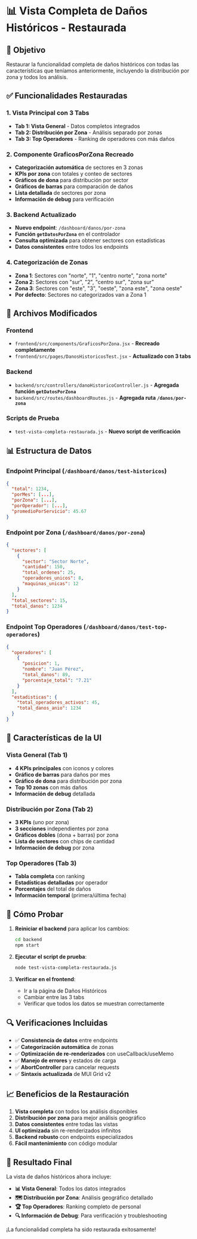 # 📊 Vista Completa de Daños Históricos - Restaurada

## 🎯 Objetivo
Restaurar la funcionalidad completa de daños históricos con todas las características que teníamos anteriormente, incluyendo la distribución por zona y todos los análisis.

## ✅ Funcionalidades Restauradas

### 1. **Vista Principal con 3 Tabs**
- **Tab 1: Vista General** - Datos completos integrados
- **Tab 2: Distribución por Zona** - Análisis separado por zonas
- **Tab 3: Top Operadores** - Ranking de operadores con más daños

### 2. **Componente GraficosPorZona Recreado**
- **Categorización automática** de sectores en 3 zonas
- **KPIs por zona** con totales y conteo de sectores
- **Gráficos de dona** para distribución por sector
- **Gráficos de barras** para comparación de daños
- **Lista detallada** de sectores por zona
- **Información de debug** para verificación

### 3. **Backend Actualizado**
- **Nuevo endpoint**: `/dashboard/danos/por-zona`
- **Función `getDatosPorZona`** en el controlador
- **Consulta optimizada** para obtener sectores con estadísticas
- **Datos consistentes** entre todos los endpoints

### 4. **Categorización de Zonas**
- **Zona 1**: Sectores con "norte", "1", "centro norte", "zona norte"
- **Zona 2**: Sectores con "sur", "2", "centro sur", "zona sur"  
- **Zona 3**: Sectores con "este", "3", "oeste", "zona este", "zona oeste"
- **Por defecto**: Sectores no categorizados van a Zona 1

## 🔧 Archivos Modificados

### Frontend
- `frontend/src/components/GraficosPorZona.jsx` - **Recreado completamente**
- `frontend/src/pages/DanosHistoricosTest.jsx` - **Actualizado con 3 tabs**

### Backend
- `backend/src/controllers/danoHistoricoController.js` - **Agregada función `getDatosPorZona`**
- `backend/src/routes/dashboardRoutes.js` - **Agregada ruta `/danos/por-zona`**

### Scripts de Prueba
- `test-vista-completa-restaurada.js` - **Nuevo script de verificación**

## 📊 Estructura de Datos

### Endpoint Principal (`/dashboard/danos/test-historicos`)
```json
{
  "total": 1234,
  "porMes": [...],
  "porZona": [...],
  "porOperador": [...],
  "promedioPorServicio": 45.67
}
```

### Endpoint por Zona (`/dashboard/danos/por-zona`)
```json
{
  "sectores": [
    {
      "sector": "Sector Norte",
      "cantidad": 150,
      "total_ordenes": 25,
      "operadores_unicos": 8,
      "maquinas_unicas": 12
    }
  ],
  "total_sectores": 15,
  "total_danos": 1234
}
```

### Endpoint Top Operadores (`/dashboard/danos/test-top-operadores`)
```json
{
  "operadores": [
    {
      "posicion": 1,
      "nombre": "Juan Pérez",
      "total_danos": 89,
      "porcentaje_total": "7.21"
    }
  ],
  "estadisticas": {
    "total_operadores_activos": 45,
    "total_danos_anio": 1234
  }
}
```

## 🎨 Características de la UI

### Vista General (Tab 1)
- **4 KPIs principales** con iconos y colores
- **Gráfico de barras** para daños por mes
- **Gráfico de dona** para distribución por zona
- **Top 10 zonas** con más daños
- **Información de debug** detallada

### Distribución por Zona (Tab 2)
- **3 KPIs** (uno por zona)
- **3 secciones** independientes por zona
- **Gráficos dobles** (dona + barras) por zona
- **Lista de sectores** con chips de cantidad
- **Información de debug** por zona

### Top Operadores (Tab 3)
- **Tabla completa** con ranking
- **Estadísticas detalladas** por operador
- **Porcentajes** del total de daños
- **Información temporal** (primera/última fecha)

## 🚀 Cómo Probar

1. **Reiniciar el backend** para aplicar los cambios:
   ```bash
   cd backend
   npm start
   ```

2. **Ejecutar el script de prueba**:
   ```bash
   node test-vista-completa-restaurada.js
   ```

3. **Verificar en el frontend**:
   - Ir a la página de Daños Históricos
   - Cambiar entre las 3 tabs
   - Verificar que todos los datos se muestran correctamente

## 🔍 Verificaciones Incluidas

- ✅ **Consistencia de datos** entre endpoints
- ✅ **Categorización automática** de zonas
- ✅ **Optimización de re-renderizados** con useCallback/useMemo
- ✅ **Manejo de errores** y estados de carga
- ✅ **AbortController** para cancelar requests
- ✅ **Sintaxis actualizada** de MUI Grid v2

## 📈 Beneficios de la Restauración

1. **Vista completa** con todos los análisis disponibles
2. **Distribución por zona** para mejor análisis geográfico
3. **Datos consistentes** entre todas las vistas
4. **UI optimizada** sin re-renderizados infinitos
5. **Backend robusto** con endpoints especializados
6. **Fácil mantenimiento** con código modular

## 🎉 Resultado Final

La vista de daños históricos ahora incluye:
- **📊 Vista General**: Todos los datos integrados
- **🗺️ Distribución por Zona**: Análisis geográfico detallado  
- **🏆 Top Operadores**: Ranking completo de personal
- **🔍 Información de Debug**: Para verificación y troubleshooting

¡La funcionalidad completa ha sido restaurada exitosamente! 